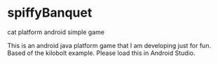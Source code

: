 # spiffyBanquet
cat platform android simple game

This is an android java platform game that I am developing just for fun. Based of the kilobolt example.  Please load this in Android Studio.
